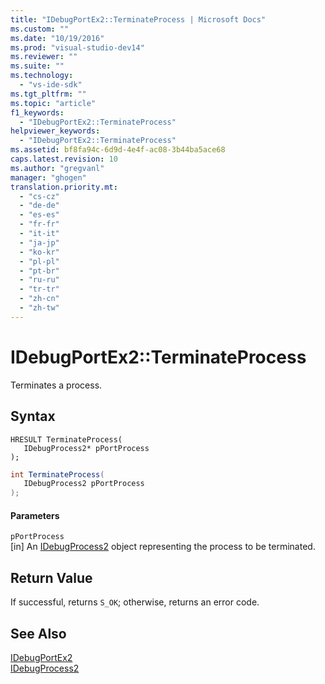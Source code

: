 ```yaml
---
title: "IDebugPortEx2::TerminateProcess | Microsoft Docs"
ms.custom: ""
ms.date: "10/19/2016"
ms.prod: "visual-studio-dev14"
ms.reviewer: ""
ms.suite: ""
ms.technology: 
  - "vs-ide-sdk"
ms.tgt_pltfrm: ""
ms.topic: "article"
f1_keywords: 
  - "IDebugPortEx2::TerminateProcess"
helpviewer_keywords: 
  - "IDebugPortEx2::TerminateProcess"
ms.assetid: bf8fa94c-6d9d-4e4f-ac08-3b44ba5ace68
caps.latest.revision: 10
ms.author: "gregvanl"
manager: "ghogen"
translation.priority.mt: 
  - "cs-cz"
  - "de-de"
  - "es-es"
  - "fr-fr"
  - "it-it"
  - "ja-jp"
  - "ko-kr"
  - "pl-pl"
  - "pt-br"
  - "ru-ru"
  - "tr-tr"
  - "zh-cn"
  - "zh-tw"
---
```

# IDebugPortEx2::TerminateProcess
Terminates a process.  
  
## Syntax  
  
```cpp#  
HRESULT TerminateProcess(   
   IDebugProcess2* pPortProcess  
);  
```  
  
```c#  
int TerminateProcess(   
   IDebugProcess2 pPortProcess  
);  
```  
  
#### Parameters  
 `pPortProcess`  
 [in] An [IDebugProcess2](../extensibility-debugger-reference/idebugprocess2.md) object representing the process to be terminated.  
  
## Return Value  
 If successful, returns `S_OK`; otherwise, returns an error code.  
  
## See Also  
 [IDebugPortEx2](../extensibility-debugger-reference/idebugportex2.md)   
 [IDebugProcess2](../extensibility-debugger-reference/idebugprocess2.md)